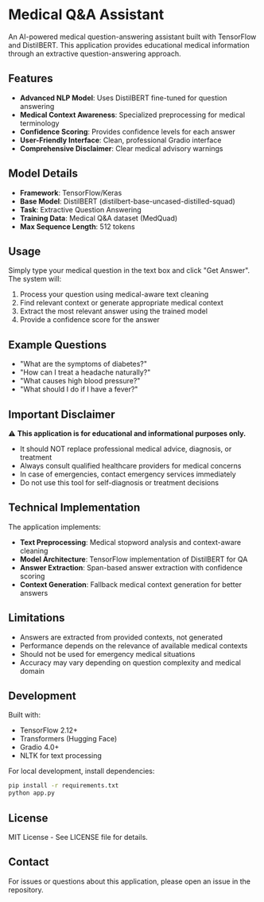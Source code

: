# Medical Q&A Assistant

An AI-powered medical question-answering assistant built with TensorFlow and DistilBERT. This application provides educational medical information through an extractive question-answering approach.

## Features

- **Advanced NLP Model**: Uses DistilBERT fine-tuned for question answering
- **Medical Context Awareness**: Specialized preprocessing for medical terminology
- **Confidence Scoring**: Provides confidence levels for each answer
- **User-Friendly Interface**: Clean, professional Gradio interface
- **Comprehensive Disclaimer**: Clear medical advisory warnings

## Model Details

- **Framework**: TensorFlow/Keras
- **Base Model**: DistilBERT (distilbert-base-uncased-distilled-squad)
- **Task**: Extractive Question Answering
- **Training Data**: Medical Q&A dataset (MedQuad)
- **Max Sequence Length**: 512 tokens

## Usage

Simply type your medical question in the text box and click "Get Answer". The system will:

1. Process your question using medical-aware text cleaning
2. Find relevant context or generate appropriate medical context
3. Extract the most relevant answer using the trained model
4. Provide a confidence score for the answer

## Example Questions

- "What are the symptoms of diabetes?"
- "How can I treat a headache naturally?"
- "What causes high blood pressure?"
- "What should I do if I have a fever?"

## Important Disclaimer

⚠️ **This application is for educational and informational purposes only.** 

- It should NOT replace professional medical advice, diagnosis, or treatment
- Always consult qualified healthcare providers for medical concerns
- In case of emergencies, contact emergency services immediately
- Do not use this tool for self-diagnosis or treatment decisions

## Technical Implementation

The application implements:

- **Text Preprocessing**: Medical stopword analysis and context-aware cleaning
- **Model Architecture**: TensorFlow implementation of DistilBERT for QA
- **Answer Extraction**: Span-based answer extraction with confidence scoring
- **Context Generation**: Fallback medical context generation for better answers

## Limitations

- Answers are extracted from provided contexts, not generated
- Performance depends on the relevance of available medical contexts
- Should not be used for emergency medical situations
- Accuracy may vary depending on question complexity and medical domain

## Development

Built with:
- TensorFlow 2.12+
- Transformers (Hugging Face)
- Gradio 4.0+
- NLTK for text processing

For local development, install dependencies:
```bash
pip install -r requirements.txt
python app.py
```

## License

MIT License - See LICENSE file for details.

## Contact

For issues or questions about this application, please open an issue in the repository.
